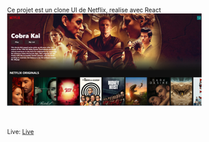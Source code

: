 Ce projet est un clone UI de Netflix, realise avec React
<br>
<img width="90%" src="src/img/netflix-clone.PNG">

<br/>
<br/>
Live: <a href="https://clone-netflix-marius.netlify.app">Live</a>

